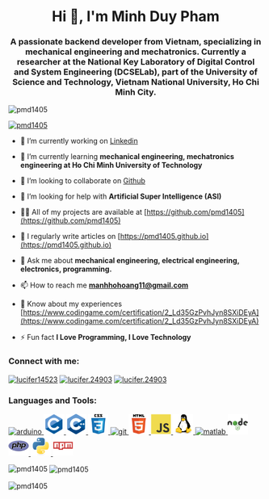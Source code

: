 <h1 align="center">Hi 👋, I'm Minh Duy Pham</h1>
<h3 align="center">A passionate backend developer from Vietnam, specializing in mechanical engineering and mechatronics. Currently a researcher at the National Key Laboratory of Digital Control and System Engineering (DCSELab), part of the University of Science and Technology, Vietnam National University, Ho Chi Minh City.</h3>

<p align="left"> <img src="https://komarev.com/ghpvc/?username=pmd1405&label=Profile%20views&color=0e75b6&style=flat" alt="pmd1405" /> </p>

<p align="left"> <a href="https://github.com/ryo-ma/github-profile-trophy"><img src="https://github-profile-trophy.vercel.app/?username=pmd1405" alt="pmd1405" /></a> </p>

- 🔭 I’m currently working on [Linkedin](https://www.linkedin.com/in/lucifer14523/)

- 🌱 I’m currently learning **mechanical engineering, mechatronics engineering at Ho Chi Minh University of Technology**

- 👯 I’m looking to collaborate on [Github](https://github.com/pmd1405)

- 🤝 I’m looking for help with **Artificial Super Intelligence (ASI)**

- 👨‍💻 All of my projects are available at [https://github.com/pmd1405](https://github.com/pmd1405)

- 📝 I regularly write articles on [https://pmd1405.github.io](https://pmd1405.github.io)

- 💬 Ask me about **mechanical engineering, electrical engineering, electronics, programming.**

- 📫 How to reach me **manhhohoang11@gmail.com**

- 📄 Know about my experiences [https://www.codingame.com/certification/2_Ld35GzPvhJyn8SXiDEyA](https://www.codingame.com/certification/2_Ld35GzPvhJyn8SXiDEyA)

- ⚡ Fun fact **I Love Programming, I Love Technology**

<h3 align="left">Connect with me:</h3>
<p align="left">
<a href="https://linkedin.com/in/lucifer14523" target="blank"><img align="center" src="https://raw.githubusercontent.com/rahuldkjain/github-profile-readme-generator/master/src/images/icons/Social/linked-in-alt.svg" alt="lucifer14523" height="30" width="40" /></a>
<a href="https://fb.com/lucifer.24903" target="blank"><img align="center" src="https://raw.githubusercontent.com/rahuldkjain/github-profile-readme-generator/master/src/images/icons/Social/facebook.svg" alt="lucifer.24903" height="30" width="40" /></a>
<a href="https://instagram.com/lucifer.24903" target="blank"><img align="center" src="https://raw.githubusercontent.com/rahuldkjain/github-profile-readme-generator/master/src/images/icons/Social/instagram.svg" alt="lucifer.24903" height="30" width="40" /></a>
</p>

<h3 align="left">Languages and Tools:</h3>
<p align="left"> <a href="https://www.arduino.cc/" target="_blank" rel="noreferrer"> <img src="https://cdn.worldvectorlogo.com/logos/arduino-1.svg" alt="arduino" width="40" height="40"/> </a> <a href="https://www.cprogramming.com/" target="_blank" rel="noreferrer"> <img src="https://raw.githubusercontent.com/devicons/devicon/master/icons/c/c-original.svg" alt="c" width="40" height="40"/> </a> <a href="https://www.w3schools.com/cpp/" target="_blank" rel="noreferrer"> <img src="https://raw.githubusercontent.com/devicons/devicon/master/icons/cplusplus/cplusplus-original.svg" alt="cplusplus" width="40" height="40"/> </a> <a href="https://www.w3schools.com/css/" target="_blank" rel="noreferrer"> <img src="https://raw.githubusercontent.com/devicons/devicon/master/icons/css3/css3-original-wordmark.svg" alt="css3" width="40" height="40"/> </a> <a href="https://git-scm.com/" target="_blank" rel="noreferrer"> <img src="https://www.vectorlogo.zone/logos/git-scm/git-scm-icon.svg" alt="git" width="40" height="40"/> </a> <a href="https://www.w3.org/html/" target="_blank" rel="noreferrer"> <img src="https://raw.githubusercontent.com/devicons/devicon/master/icons/html5/html5-original-wordmark.svg" alt="html5" width="40" height="40"/> </a> <a href="https://developer.mozilla.org/en-US/docs/Web/JavaScript" target="_blank" rel="noreferrer"> <img src="https://raw.githubusercontent.com/devicons/devicon/master/icons/javascript/javascript-original.svg" alt="javascript" width="40" height="40"/> </a> <a href="https://www.linux.org/" target="_blank" rel="noreferrer"> <img src="https://raw.githubusercontent.com/devicons/devicon/master/icons/linux/linux-original.svg" alt="linux" width="40" height="40"/> </a> <a href="https://www.mathworks.com/" target="_blank" rel="noreferrer"> <img src="https://upload.wikimedia.org/wikipedia/commons/2/21/Matlab_Logo.png" alt="matlab" width="40" height="40"/> </a> <a href="https://nodejs.org" target="_blank" rel="noreferrer"> <img src="https://raw.githubusercontent.com/devicons/devicon/master/icons/nodejs/nodejs-original-wordmark.svg" alt="nodejs" width="40" height="40"/> </a> <a href="https://www.php.net" target="_blank" rel="noreferrer"> <img src="https://raw.githubusercontent.com/devicons/devicon/master/icons/php/php-original.svg" alt="php" width="40" height="40"/> </a> <a href="https://www.python.org" target="_blank" rel="noreferrer"> <img src="https://raw.githubusercontent.com/devicons/devicon/master/icons/python/python-original.svg" alt="python" width="40" height="40"/> </a> 
<a href="https://www.npmjs.com/" target="_blank" rel="noreferrer"> <img src="https://raw.githubusercontent.com/devicons/devicon/master/icons/npm/npm-original-wordmark.svg" alt="npm" width="40" height="40"/> </a>
</p>

<p><img align="left" src="https://github-readme-stats.vercel.app/api/top-langs?username=pmd1405&show_icons=true&locale=en&layout=compact" alt="pmd1405" /></p>

<p>&nbsp;<img align="center" src="https://github-readme-stats.vercel.app/api?username=pmd1405&show_icons=true&locale=en" alt="pmd1405" /></p>

<p><img align="center" src="https://github-readme-streak-stats.herokuapp.com/?user=pmd1405&" alt="pmd1405" /></p>

